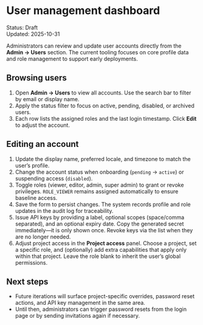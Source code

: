 # User management dashboard

Status: Draft  
Updated: 2025-10-31

Administrators can review and update user accounts directly from the **Admin → Users** section. The current tooling focuses on core profile data and role management to support early deployments.

## Browsing users

1. Open **Admin → Users** to view all accounts. Use the search bar to filter by email or display name.
2. Apply the status filter to focus on active, pending, disabled, or archived users.
3. Each row lists the assigned roles and the last login timestamp. Click **Edit** to adjust the account.

## Editing an account

1. Update the display name, preferred locale, and timezone to match the user’s profile.
2. Change the account status when onboarding (`pending` → `active`) or suspending access (`disabled`).
3. Toggle roles (viewer, editor, admin, super admin) to grant or revoke privileges. `ROLE_VIEWER` remains assigned automatically to ensure baseline access.
4. Save the form to persist changes. The system records profile and role updates in the audit log for traceability.
5. Issue API keys by providing a label, optional scopes (space/comma separated), and an optional expiry date. Copy the generated secret immediately—it is only shown once. Revoke keys via the list when they are no longer needed.
6. Adjust project access in the **Project access** panel. Choose a project, set a specific role, and (optionally) add extra capabilities that apply only within that project. Leave the role blank to inherit the user’s global permissions.

## Next steps

- Future iterations will surface project-specific overrides, password reset actions, and API key management in the same area.
- Until then, administrators can trigger password resets from the login page or by sending invitations again if necessary.
